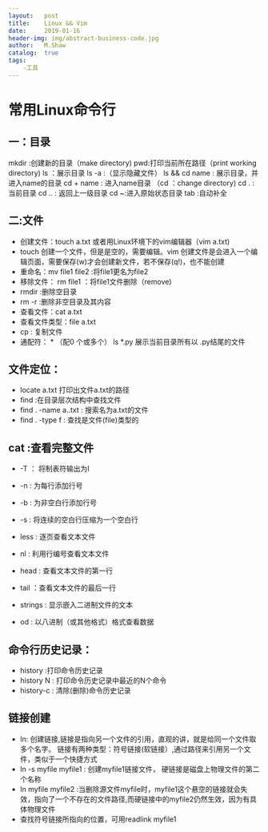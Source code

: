 ```yaml
---
layout:   post
title:    Linux && Vim
date:     2019-01-16
header-img: img/abstract-business-code.jpg
author:   M.Shaw
catalog:  true
tags:
    -工具
---
```


# 常用Linux命令行

## 一：目录
mkdir :创建新的目录（make directory)
pwd:打印当前所在路径（print working directory)
ls ：展示目录
ls -a :（显示隐藏文件）
ls && cd name : 展示目录，并进入name的目录
cd + name : 进入name目录  （cd ：change directory)
cd .   :当前目录
cd   ..         : 返回上一级目录
cd ~:进入原始状态目录
tab :自动补全

## 二:文件
* 创建文件：touch  a.txt   或者用Linux环境下的vim编辑器（vim a.txt) 
* touch 创建一个文件，但是是空的，需要编辑。vim 创建文件是会进入一个编辑页面，需要保存(w)才会创建新文件，若不保存(q!)，也不能创建
* 重命名：mv file1 file2 :将file1更名为file2
* 移除文件： rm  file1  ：将file1文件删除（remove)
* rmdir   :删除空目录
* rm -r   :删除非空目录及其内容
* 查看文件：cat  a.txt
* 查看文件类型：file a.txt
* cp : 复制文件
* 通配符： * （配0 个或多个）  ls  *.py  展示当前目录所有以  .py结尾的文件

## 文件定位：
* locate a.txt  打印出文件a.txt的路径
* find :在目录层次结构中查找文件 	 
* find  .  -name  a..txt  :     搜索名为a.txt的文件    
* find  .  -type f   :      查找是文件(file)类型的

## cat :查看完整文件
* -T ： 将制表符输出为I
* -n :  为每行添加行号
* -b : 为非空白行添加行号
* -s : 将连续的空白行压缩为一个空白行


* less : 逐页查看文本文件
* nl  : 利用行编号查看文本文件
* head : 查看文本文件的第一行
* tail   ：查看文本文件的最后一行
* strings : 显示嵌入二进制文件的文本
* od     :  以八进制（或其他格式）格式查看数据


## 命令行历史记录：
* history  :打印命令历史记录
* history N : 打印命令历史记录中最近的N个命令
* history-c : 清除(删除)命令历史记录

## 链接创建
* ln: 创建链接,链接是指向另一个文件的引用，直观的讲，就是给同一个文件取多个名字。
链接有两种类型：符号链接(软链接）,通过路径来引用另一个文件，类似于一个快捷方式
* ln -s  myfile  myfile1 : 创建myfile1链接文件， 硬链接是磁盘上物理文件的第二个名称
* ln    myfile  myfile2 :当删除源文件myfile时，myfile1这个悬空的链接就会失效，指向了一个不存在的文件路径,而硬链接中的myfile2仍然生效，因为有具体物理文件
* 查找符号链接所指向的位置，可用readlink  myfile1
